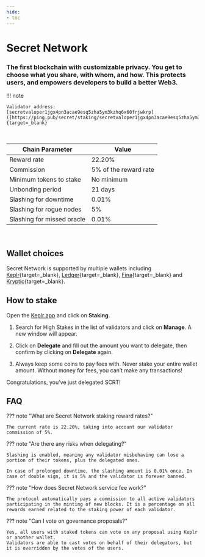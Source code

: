```yaml
---
hide:
- toc
---
```


# Secret Network

### The first blockchain with customizable privacy. You get to choose what you share, with whom, and how. This protects users, and empowers developers to build a better Web3.

!!! note

    Validator address: [secretvaloper1jgx4pn3acae9esq5zha5ym3kzhq6x60frjwkrp]([https://ping.pub/secret/staking/secretvaloper1jgx4pn3acae9esq5zha5ym3kzhq6x60frjwkrp]){target=_blank}

<br/>

| Chain Parameter            | Value                  |
|----------------------------|------------------------|
| Reward rate                | 22.20%                 |
| Commission                 | 5% of the reward rate |
| Minimum tokens to stake    | No minimum             |
| Unbonding period           | 21 days                |
| Slashing for downtime      | 0.01%                  |
| Slashing for rogue nodes   | 5%                     |
| Slashing for missed oracle | 0.01%                  |

<br/>

## Wallet choices

Secret Network is supported by multiple wallets including [Keplr](https://wallet.keplr.app/){target=_blank}, [Ledger](https://www.ledger.com){target=_blank}, [Fina](https://fina.cash){target=_blank} and [Kryptic](https://kryptic.io){target=_blank}.

## How to stake

Open the [Keplr app](https://wallet.keplr.app/chains/secret-network) and click on **Staking**.

1. Search for High Stakes in the list of validators and click on **Manage**. A new window will appear.

2. Click on **Delegate** and fill out the amount you want to delegate, then confirm by clicking on **Delegate** again.

4. Always keep some coins to pay fees with. Never stake your entire wallet amount. Without money for fees, you can’t make any transactions!

Congratulations, you’ve just delegated SCRT!

## FAQ

??? note "What are Secret Network staking reward rates?"

    The current rate is 22.20%, taking into account our validator commission of 5%.

??? note "Are there any risks when delegating?"

    Slashing is enabled, meaning any validator misbehaving can lose a portion of their tokens, plus the delegated ones.

    In case of prolonged downtime, the slashing amount is 0.01% once. In case of double sign, it is 5% and the validator is forever banned.

??? note "How does Secret Network service fee work?"

    The protocol automatically pays a commission to all active validators participating in the minting of new blocks. It is a percentage on all rewards earned related to the staking power of each validator.

??? note "Can I vote on governance proposals?"

    Yes, all users with staked tokens can vote on any proposal using Keplr or another wallet.
    Validators are able to cast votes on behalf of their delegators, but it is overridden by the votes of the users.

<br/>
